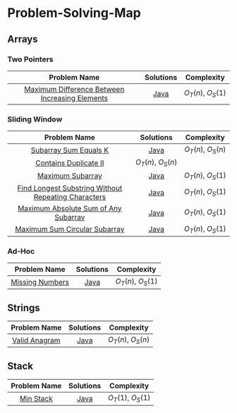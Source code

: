 # Problem-Solving-Map

## Arrays

### Two Pointers

| Problem Name | Solutions | Complexity |
|:-:|:-:|:-:|
| [Maximum Difference Between Increasing Elements](https://leetcode.com/problems/maximum-difference-between-increasing-elements/description/) | [Java](arrays/MaximumDifference.java) | $O_T(n),\ O_S(1)$|

### Sliding Window

| Problem Name | Solutions | Complexity |
|:-:|:-:|:-:|
| [Subarray Sum Equals K](https://leetcode.com/problems/subarray-sum-equals-k) | [Java](arrays/prefixSum/SumEqualsK.java) | $O_T(n),\ O_S(n)$ |
| [Contains Duplicate II](https://leetcode.com/problems/contains-duplicate-ii) | $O_T(n),\ O_S(n)$ |
| [Maximum Subarray](https://leetcode.com/problems/maximum-subarray) | [Java](arrays/slidingWindow/MaximumSubarray/MaximumSubarray.java) | $O_T(n),\ O_S(1)$ |
| [Find Longest Substring Without Repeating Characters](https://leetcode.com/problems/longest-substring-without-repeating-characters/) | [Java](./arrays/slidingWindow/LengthOfLongestSubstring.java) | $O_T(n),\ O_S(1)$ |
| [Maximum Absolute Sum of Any Subarray](https://leetcode.com/problems/maximum-absolute-sum-of-any-subarray/) | [Java](arrays/slidingWindow/MaximumAbsoluteSum/MaximumAbsoluteSum.java) | $O_T(n),\ O_S(1)$ |
| [Maximum Sum Circular Subarray](https://leetcode.com/problems/maximum-sum-circular-subarray) | [Java](arrays/slidingWindow/MaxSubarraySumCircular.java) | $O_T(n),\ O_S(1)$ |

### Ad-Hoc

| Problem Name | Solutions | Complexity |
|:-:|:-:|:-:|
| [Missing Numbers](https://leetcode.com/problems/missing-number/) | [Java](arrays/MissingNumber/MissingNumber.java) | $O_T(n),\ O_S(1)$ |

## Strings

| Problem Name | Solutions | Complexity |
|:-:|:-:|:-:|
| [Valid Anagram](https://leetcode.com/problems/valid-anagram/) | [Java](string/ValidAnagram/ValidAnagram.java)| $O_T(n),\ O_S(n)$ |

## Stack

| Problem Name | Solutions | Complexity |
|:-:|:-:|:-:|
| [Min Stack](https://leetcode.com/problems/min-stack) | [Java](stack/MinStack.java) | $O_T(1),\ O_S(1)$ |
